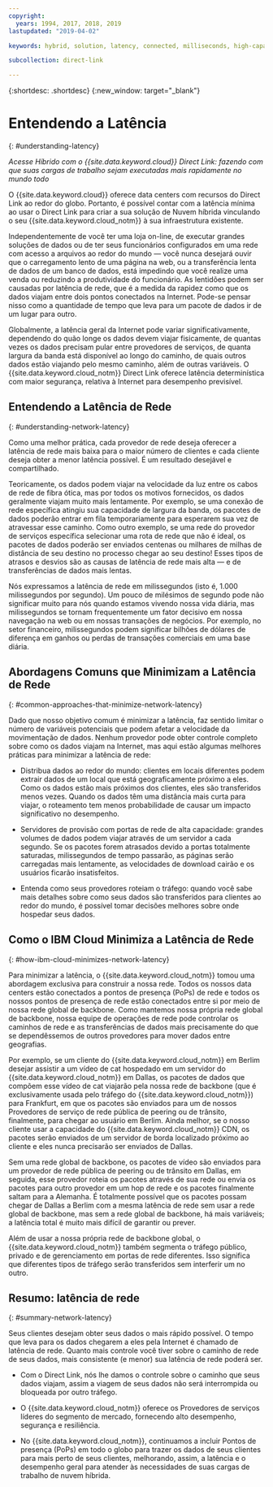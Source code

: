 ```yaml
---
copyright:
  years: 1994, 2017, 2018, 2019
lastupdated: "2019-04-02"

keywords: hybrid, solution, latency, connected, milliseconds, high-capacity, performance, security, data, path, resiliency, PoPs, globe, infrastructure, backbone, traffic, workloads

subcollection: direct-link

---
```


{:shortdesc: .shortdesc}
{:new_window: target="_blank"}

# Entendendo a Latência
{: #understanding-latency}

_Acesse Híbrido com o {{site.data.keyword.cloud}} Direct Link: fazendo com que suas cargas de trabalho
sejam executadas mais rapidamente no mundo todo_

O {{site.data.keyword.cloud}} oferece data centers com recursos do Direct Link ao redor do globo. Portanto, é possível contar com a latência mínima ao usar o Direct Link para criar a sua solução de Nuvem híbrida vinculando o seu {{site.data.keyword.cloud_notm}} à sua infraestrutura existente.

Independentemente de você ter uma loja on-line, de executar grandes soluções de dados ou de ter seus funcionários configurados em uma rede com acesso a arquivos ao redor do mundo — você nunca desejará ouvir que o carregamento lento de uma página na web, ou a transferência lenta de dados de um banco de dados, está impedindo que você realize uma venda ou reduzindo a produtividade do funcionário. As lentidões podem ser causadas por latência de rede, que é a medida da rapidez como que os dados viajam entre dois pontos conectados na Internet. Pode-se pensar nisso como a quantidade de tempo que leva para um pacote de dados ir de um lugar para outro.

Globalmente, a latência geral da Internet pode variar significativamente, dependendo do quão longe os dados devem viajar fisicamente, de quantas vezes os dados precisam pular entre provedores de serviços, de quanta largura da banda está disponível ao longo do caminho, de quais outros dados estão viajando pelo mesmo caminho, além de outras variáveis. O {{site.data.keyword.cloud_notm}} Direct Link oferece latência determinística com maior segurança, relativa à Internet para desempenho previsível.


## Entendendo a Latência de Rede
{: #understanding-network-latency}

Como uma melhor prática, cada provedor de rede deseja oferecer a latência de rede mais baixa para o maior número de clientes e cada cliente deseja obter a menor latência possível. É um resultado desejável e compartilhado.

Teoricamente, os dados podem viajar na velocidade da luz entre os cabos de rede de fibra ótica, mas por todos os motivos fornecidos, os dados geralmente viajam muito mais lentamente. Por exemplo, se uma conexão de rede específica atingiu sua capacidade de largura da banda, os pacotes de dados poderão entrar em fila temporariamente para esperarem sua vez de atravessar esse caminho. Como outro exemplo, se uma rede do provedor de serviços específica selecionar uma rota de rede que não é ideal, os pacotes de dados poderão ser enviados centenas ou milhares de milhas de distância de seu destino no processo chegar ao seu destino! Esses tipos de atrasos e desvios são as causas de latência de rede mais alta — e de transferências de dados mais lentas.

Nós expressamos a latência de rede em milissegundos (isto é, 1.000 milissegundos por segundo). Um pouco de milésimos de segundo pode não significar muito para nós quando estamos vivendo nossa vida diária, mas milissegundos se tornam frequentemente um fator decisivo em nossa navegação na web ou em nossas transações de negócios. Por exemplo, no setor financeiro, milissegundos podem significar bilhões de dólares de diferença em ganhos ou perdas de transações comerciais em uma base diária.

## Abordagens Comuns que Minimizam a Latência de Rede
{: #common-approaches-that-minimize-network-latency}

Dado que nosso objetivo comum é minimizar a latência, faz sentido limitar o número de variáveis potenciais que podem afetar a velocidade da movimentação de dados. Nenhum provedor pode obter controle completo sobre como os dados viajam na Internet, mas aqui estão algumas melhores práticas para minimizar a latência de rede:

 * Distribua dados ao redor do mundo: clientes em locais diferentes podem extrair dados de um local que está geograficamente próximo a eles. Como os dados estão mais próximos dos clientes, eles são transferidos menos vezes. Quando os dados têm uma distância mais curta para viajar, o roteamento tem menos probabilidade de causar um impacto significativo no desempenho.

 * Servidores de provisão com portas de rede de alta capacidade: grandes volumes de dados podem viajar através de um servidor a cada segundo. Se os pacotes forem atrasados devido a portas totalmente saturadas, milissegundos de tempo passarão, as páginas serão carregadas mais lentamente, as velocidades de download cairão e os usuários ficarão insatisfeitos.

 * Entenda como seus provedores roteiam o tráfego: quando você sabe mais detalhes sobre como seus dados são transferidos para clientes ao redor do mundo, é possível tomar decisões melhores sobre onde hospedar seus dados.

## Como o IBM Cloud Minimiza a Latência de Rede
{: #how-ibm-cloud-minimizes-network-latency}

Para minimizar a latência, o {{site.data.keyword.cloud_notm}} tomou uma abordagem exclusiva para construir a nossa rede. Todos os nossos data centers estão conectados a pontos de presença (PoPs) de rede e todos os nossos pontos de presença de rede estão conectados entre si por meio de nossa rede global de backbone. Como mantemos nossa própria rede global de backbone, nossa equipe de operações de rede pode controlar os caminhos de rede e as transferências de dados mais precisamente do que se dependêssemos de outros provedores para mover dados entre geografias.
 
Por exemplo, se um cliente do {{site.data.keyword.cloud_notm}} em Berlim desejar assistir a um vídeo de cat hospedado em um servidor do {{site.data.keyword.cloud_notm}} em Dallas, os pacotes de dados que compõem esse vídeo de cat viajarão pela nossa rede de backbone (que é exclusivamente usada pelo tráfego do {{site.data.keyword.cloud_notm}}) para Frankfurt, em que os pacotes são enviados para um de nossos Provedores de serviço de rede pública de peering ou de trânsito, finalmente, para chegar ao usuário em Berlim. Ainda melhor, se o nosso cliente usar a capacidade do {{site.data.keyword.cloud_notm}} CDN, os pacotes serão enviados de um servidor de borda localizado próximo ao cliente e eles nunca precisarão ser enviados de Dallas.

Sem uma rede global de backbone, os pacotes de vídeo são enviados para um provedor de rede pública de peering ou de trânsito em Dallas, em seguida, esse provedor roteia os pacotes através de sua rede ou envia os pacotes para outro provedor em um hop de rede e os pacotes finalmente saltam para a Alemanha. É totalmente possível que os pacotes possam chegar de Dallas a Berlim com a mesma latência de rede sem usar a rede global de backbone, mas sem a rede global de backbone, há mais variáveis; a latência total é muito mais difícil de garantir ou prever.

Além de usar a nossa própria rede de backbone global, o {{site.data.keyword.cloud_notm}} também segmenta o tráfego público, privado e de gerenciamento em portas de rede diferentes. Isso significa que diferentes tipos de tráfego serão transferidos sem interferir um no outro.

## Resumo: latência de rede
{: #summary-network-latency}

Seus clientes desejam obter seus dados o mais rápido possível. O tempo que leva para os dados chegarem a eles pela Internet é chamado de latência de rede. Quanto mais controle você tiver sobre o caminho de rede de seus dados, mais consistente (e menor) sua latência de rede poderá ser.

* Com o Direct Link, nós lhe damos o controle sobre o caminho que seus dados viajam, assim a viagem de seus dados não será interrompida ou bloqueada por outro tráfego.

* O {{site.data.keyword.cloud_notm}} oferece os Provedores de serviços líderes do segmento de mercado, fornecendo alto desempenho, segurança e resiliência.

* No {{site.data.keyword.cloud_notm}}, continuamos a incluir Pontos de presença (PoPs) em todo o globo para trazer os dados de seus clientes para mais perto de seus clientes, melhorando, assim, a latência e o desempenho geral para atender às necessidades de suas cargas de trabalho de nuvem híbrida.


